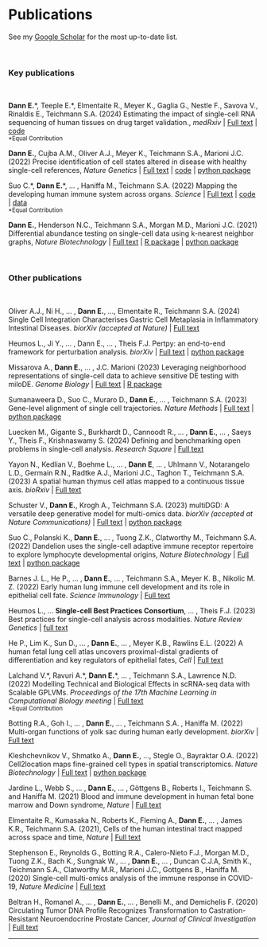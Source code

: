 # Publications

<!-- <br>
<h3>Preprints</h3>
<br> -->

See my [Google Scholar](https://scholar.google.com/citations?hl=en&user=J2NQ29wAAAAJ&view_op=list_works) for the most up-to-date list.

<br>
<h3>Key publications</h3>
<br>

__Dann E.__\*, Teeple E.\*, Elmentaite R., Meyer K., Gaglia G., Nestle F., Savova V., Rinaldis E., Teichmann S.A. (2024) Estimating the impact of single-cell RNA sequencing of
human tissues on drug target validation., _medRxiv_ | [Full text](https://www.medrxiv.org/content/10.1101/2024.04.04.24305313v2.full.pdf) | 
[code](https://github.com/emdann/sc_target_evidence)  
<sup>\*Equal Contribution</sup>

**Dann E.**, Cujba A.M., Oliver A.J., Meyer K., Teichmann S.A., Marioni J.C. (2022) Precise identification of cell states altered in disease with healthy single-cell references, _Nature Genetics_ | [Full text](https://www.nature.com/articles/s41588-023-01523-7) | 
[code](https://github.com/MarioniLab/oor_design_reproducibility) | 
[python package](https://github.com/MarioniLab/oor_benchmark)

Suo C.\*, __Dann E.__\*, ... , Haniffa M., Teichmann S.A. (2022) Mapping the developing human immune system across organs. _Science_ |
[Full text](https://www.science.org/doi/10.1126/science.abo0510#con2) | [code](https://github.com/Teichlab/Pan_fetal_immune) | [data](https://developmental.cellatlas.io/fetal-immune)  
<sup>\*Equal Contribution</sup>  

**Dann E.**, Henderson N.C., Teichmann S.A., Morgan M.D., Marioni J.C. (2021) Differential abundance testing on single-cell data using k-nearest neighbor graphs, _Nature Biotechnology_ |
[Full text](https://www.nature.com/articles/s41587-021-01033-z) | 
[R package](https://github.com/MarioniLab/miloR) | 
[python package](https://github.com/emdann/milopy)

<br>
<h3>Other publications</h3>
<br>

Oliver A.J., Ni H., ... , **Dann E.**, ..., Elmentaite R., Teichmann S.A. (2024) Single Cell Integration Characterises Gastric Cell Metaplasia in Inflammatory Intestinal Diseases. _biorXiv (accepted at Nature)_ | [Full text](https://www.biorxiv.org/content/10.1101/2024.10.11.614415v1.abstract)

Heumos L., Ji Y., ... , Dann E., ... , Theis F.J. Pertpy: an end-to-end framework for perturbation analysis. _biorXiv_ | [Full text](https://www.biorxiv.org/content/10.1101/2024.08.04.606516v1.full) | [python package](https://github.com/scverse/pertpy)

Missarova A., **Dann E.**, ... , J.C. Marioni (2023) Leveraging neighborhood representations of single-cell data to achieve sensitive DE testing with miloDE. _Genome Biology_ | [Full text](https://link.springer.com/article/10.1186/s13059-024-03334-3) | [R package](https://github.com/MarioniLab/miloDE)

Sumanaweera D., Suo C., Muraro D., **Dann E.**, ... , Teichmann S.A. (2023) Gene-level alignment of single cell trajectories. _Nature Methods_ | [Full text](https://www.nature.com/articles/s41592-024-02378-4) | [python package](https://github.com/Teichlab/Genes2Genes)

Luecken M., Gigante S., Burkhardt D., Cannoodt R., ... , **Dann E.**, ... , Saeys Y., Theis F., Krishnaswamy S. (2024) Defining and benchmarking open problems in single-cell analysis. _Research Square_ | [Full text](https://pmc.ncbi.nlm.nih.gov/articles/PMC11030530/)

Yayon N., Kedlian V., Boehme L., ... , **Dann E**, ... , Uhlmann V., Notarangelo L.D., Germain R.N., Radtke A.J., Marioni J.C., Taghon T., Teichmann S.A. (2023) A spatial human thymus cell atlas mapped to a continuous tissue axis. _bioRxiv_ | [Full text](https://www.biorxiv.org/content/10.1101/2023.10.25.562925v1)

Schuster V., **Dann E.**, Krogh A., Teichmann S.A. (2023) multiDGD: A versatile deep generative model for multi-omics data. _biorXiv (accepted at Nature Communications)_ | [Full text](https://www.biorxiv.org/content/10.1101/2023.08.23.554420v1.full) | [python package](https://github.com/Center-for-Health-Data-Science/multiDGD)

Suo C., Polanski K., **Dann E.**, ... ,  Tuong Z.K., Clatworthy M., Teichmann S.A. (2022) Dandelion uses the single-cell adaptive immune receptor repertoire to explore lymphocyte developmental origins, _Nature Biotechnology_  | [Full text](https://www.nature.com/articles/s41587-023-01734-7) | 
[python package](https://github.com/zktuong/dandelion)

Barnes J. L., He P., ... , **Dann E.**, ... , Teichmann S.A., Meyer K. B., Nikolic M. Z.  (2022) Early human lung immune cell development and its role in epithelial cell fate. _Science Immunology_ | [Full text](https://www.science.org/doi/abs/10.1126/sciimmunol.adf9988)

Heumos L., ... **Single-cell Best Practices Consortium**, ... , Theis F.J. (2023) Best practices for single-cell analysis across modalities. _Nature Review Genetics_ | [full text](https://www.nature.com/articles/s41576-023-00586-w) 

He P., Lim K., Sun D., ... , **Dann E.**, ... , Meyer K.B., Rawlins E.L. (2022) A human fetal lung cell atlas uncovers proximal-distal gradients of differentiation and key regulators of epithelial fates, _Cell_ |
[Full text](https://www.cell.com/cell/fulltext/S0092-8674(22)01415-5?_returnURL=https%3A%2F%2Flinkinghub.elsevier.com%2Fretrieve%2Fpii%2FS0092867422014155%3Fshowall%3Dtrue)

Lalchand V.\*, Ravuri A.\*, __Dann E.__\*, ... , Teichmann S.A., Lawrence N.D. (2022) Modelling Technical and Biological Effects in scRNA-seq data with Scalable GPLVMs. _Proceedings of the 17th Machine Learning in Computational Biology meeting_ | [Full text](https://proceedings.mlr.press/v200/lalchand22a)   
<sup>\*Equal Contribution</sup>  

Botting R.A., Goh I., ... , **Dann E.**, ... , Teichmann S.A. , Haniffa M. (2022) Multi-organ functions of yolk sac during human early development. _biorXiv_ |
[Full text](https://www.biorxiv.org/content/10.1101/2022.08.03.502475v1.full.pdf) 

Kleshchevnikov V., Shmatko A., **Dann E.**, ..., Stegle O.,  Bayraktar O.A. (2022) Cell2location maps fine-grained cell types in spatial transcriptomics. _Nature Biotechnology_ |
[Full text](https://doi.org/10.1038/s41587-021-01139-4) |
[python package](https://cell2location.readthedocs.io/)

Jardine L., Webb S., ... , **Dann E.**, ... , Göttgens B., Roberts I., Teichmann S. and Haniffa M. (2021) Blood and immune development in human fetal bone marrow and Down syndrome, _Nature_ |
[Full text](https://doi.org/10.1038/s41586-021-03929-x)

Elmentaite R., Kumasaka N., Roberts K., Fleming A., **Dann E.**, ... , James K.R., Teichmann S.A. (2021), Cells of the human intestinal tract mapped across space and time, _Nature_ |
[Full text](https://www.nature.com/articles/s41586-021-03852-1)

Stephenson E., Reynolds G., Botting R.A., Calero-Nieto F.J., Morgan M.D., Tuong Z.K., Bach K., Sungnak W., ... , **Dann E.**, ... , Duncan C.J.A, Smith K., Teichmann S.A., Clatworthy M.R., Marioni J.C., Gottgens B., Haniffa M. (2020) Single-cell multi-omics analysis of the immune response in COVID-19, _Nature Medicine_ |
[Full text](https://www.nature.com/articles/s41591-021-01329-2)

Beltran H., Romanel A., ... , **Dann E.**, ... , Benelli M., and Demichelis F. (2020) Circulating Tumor DNA Profile Recognizes Transformation to Castration-Resistant Neuroendocrine Prostate Cancer, _Journal of Clinical Investigation_ |
[Full text](https://www.jci.org/articles/view/131041)

<!-- <br>
<h3>Review Articles</h3>
<br>

<br>
<h3>Refereed Workshop Papers</h3>
<br> -->


----
